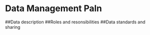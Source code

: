 # Data Management Paln

##Data description
##Roles and resonsibilities
##Data standards and sharing
##
